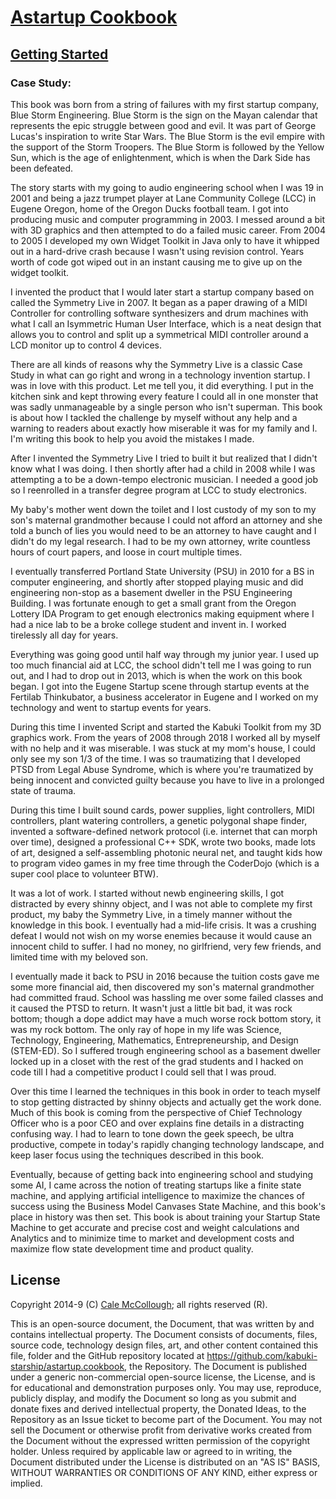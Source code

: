 # [Astartup Cookbook](../readme.md)

## [Getting Started](./readme.md)

### Case Study:

This book was born from a string of failures with my first startup company, Blue Storm Engineering. Blue Storm is the sign on the Mayan calendar that represents the epic struggle between good and evil. It was part of George Lucas's inspiration to write Star Wars. The Blue Storm is the evil empire with the support of the Storm Troopers. The Blue Storm is followed by the Yellow Sun, which is the age of enlightenment, which is when the Dark Side has been defeated.

The story starts with my going to audio engineering school when I was 19 in 2001 and being a jazz trumpet player at Lane Community College (LCC) in Eugene Oregon, home of the Oregon Ducks football team. I got into producing music and computer programming in 2003. I messed around a bit with 3D graphics and then attempted to do a failed music career. From 2004 to 2005 I developed my own Widget Toolkit in Java only to have it whipped out in a hard-drive crash because I wasn't using revision control. Years worth of code got wiped out in an instant causing me to give up on the widget toolkit.

I invented the product that I would later start a startup company based on called the Symmetry Live in 2007. It began as a paper drawing of a MIDI Controller for controlling software synthesizers and drum machines with what I call an Isymmetric Human User Interface, which is a neat design that allows you to control and split up a symmetrical MIDI controller around a LCD monitor up to control 4 devices.

There are all kinds of reasons why the Symmetry Live is a classic Case Study in what can go right and wrong in a technology invention startup. I was in love with this product. Let me tell you, it did everything. I put in the kitchen sink and kept throwing every feature I could all in one monster that was sadly unmanageable by a single person who isn't superman. This book is about how I tackled the challenge by myself without any help and a warning to readers about exactly how miserable it was for my family and I. I'm writing this book to help you avoid the mistakes I made.

After I invented the Symmetry Live I tried to built it but realized that I didn't know what I was doing. I then shortly after had a child in 2008 while I was attempting a to be a down-tempo electronic musician. I needed a good job so I reenrolled in a transfer degree program at LCC to study electronics.

My baby's mother went down the toilet and I lost custody of my son to my son's maternal grandmother because I could not afford an attorney and she told a bunch of lies you would need to be an attorney to have caught and I didn't do my legal research. I had to be my own attorney, write countless hours of court papers, and loose in court multiple times.

I eventually transferred Portland State University (PSU) in 2010 for a BS in computer engineering, and shortly after stopped playing music and did engineering non-stop as a basement dweller in the PSU Engineering Building. I was fortunate enough to get a small grant from the Oregon Lottery IDA Program to get enough electronics making equipment where I had a nice lab to be a broke college student and invent in. I worked tirelessly all day for years.

Everything was going good until half way through my junior year. I used up too much financial aid at LCC, the school didn't tell me I was going to run out, and I had to drop out in 2013, which is when the work on this book began. I got into the Eugene Startup scene through startup events at the Fertilab Thinkubator, a business accelerator in Eugene and I worked on my technology and went to startup events for years.

During this time I invented Script and started the Kabuki Toolkit from my 3D graphics work. From the years of 2008 through 2018 I worked all by myself with no help and it was miserable. I was stuck at my mom's house, I could only see my son 1/3 of the time. I was so traumatizing that I developed PTSD from Legal Abuse Syndrome, which is where you're traumatized by being innocent and convicted guilty because you have to live in a prolonged state of trauma.

During this time I built sound cards, power supplies, light controllers, MIDI controllers, plant watering controllers, a genetic polygonal shape finder, invented a software-defined network protocol (i.e. internet that can morph over time), designed a professional C++ SDK, wrote two books, made lots of art, designed a self-assembling photonic neural net, and taught kids how to program video games in my free time through the CoderDojo (which is a super cool place to volunteer BTW).

It was a lot of work. I started without newb engineering skills, I got distracted by every shinny object, and I was not able to complete my first product, my baby the Symmetry Live, in a timely manner without the knowledge in this book. I eventually had a mid-life crisis. It was a crushing defeat I would not wish on my worse enemies because it would cause an innocent child to suffer. I had no money, no girlfriend, very few friends, and limited time with my beloved son.

I eventually made it back to PSU in 2016 because the tuition costs gave me some more financial aid, then discovered my son's maternal grandmother had committed fraud. School was hassling me over some failed classes and it caused the PTSD to return. It wasn't just a little bit bad, it was rock bottom; though a dope addict may have a much worse rock bottom story, it was my rock bottom. The only ray of hope in my life was Science, Technology, Engineering, Mathematics, Entrepreneurship, and Design (STEM-ED). So I suffered trough engineering school as a basement dweller locked up in a closet with the rest of the grad students and I hacked on code till I had a competitive product I could sell that I was proud.

Over this time I learned the techniques in this book in order to teach myself to stop getting distracted by shinny objects and actually get the work done. Much of this book is coming from the perspective of Chief Technology Officer who is a poor CEO and over explains fine details in a distracting confusing way. I had to learn to tone down the geek speech, be ultra productive, compete in today's rapidly changing technology landscape, and keep laser focus using the techniques described in this book.

Eventually, because of getting back into engineering school and studying some AI, I came across the notion of treating startups like a finite state machine, and applying artificial intelligence to maximize the chances of success using the Business Model Canvases State Machine, and this book's place in history was then set. This book is about training your Startup State Machine to get accurate and precise cost and weight calculations and Analytics and to minimize time to market and development costs and maximize flow state development time and product quality.

## License

Copyright 2014-9 (C) [Cale McCollough](https://calemccollough.github.io); all rights reserved (R).

This is an open-source document, the Document, that was written by and contains intellectual property. The Document consists of documents, files, source code, technology design files, art, and other content contained this file, folder and the GitHub repository located at <https://github.com/kabuki-starship/astartup.cookbook>, the Repository. The Document is published under a generic non-commercial open-source license, the License, and is for educational and demonstration purposes only. You may use, reproduce, publicly display, and modify the Document so long as you submit and donate fixes and derived intellectual property, the Donated Ideas, to the Repository as an Issue ticket to become part of the Document. You may not sell the Document or otherwise profit from derivative works created from the Document without the expressed written permission of the copyright holder. Unless required by applicable law or agreed to in writing, the Document distributed under the License is distributed on an "AS IS" BASIS, WITHOUT WARRANTIES OR CONDITIONS OF ANY KIND, either express or implied.
